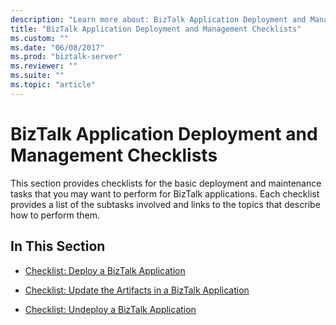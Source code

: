 ```yaml
---
description: "Learn more about: BizTalk Application Deployment and Management Checklists"
title: "BizTalk Application Deployment and Management Checklists"
ms.custom: ""
ms.date: "06/08/2017"
ms.prod: "biztalk-server"
ms.reviewer: ""
ms.suite: ""
ms.topic: "article"
---
```

# BizTalk Application Deployment and Management Checklists
This section provides checklists for the basic deployment and maintenance tasks that you may want to perform for BizTalk applications. Each checklist provides a list of the subtasks involved and links to the topics that describe how to perform them.  
  
## In This Section  
  
-   [Checklist: Deploy a BizTalk Application](../core/checklist-deploy-a-biztalk-application.md)  
  
-   [Checklist: Update the Artifacts in a BizTalk Application](../core/checklist-update-the-artifacts-in-a-biztalk-application.md)  
  
-   [Checklist: Undeploy a BizTalk Application](../core/checklist-undeploy-a-biztalk-application.md)
